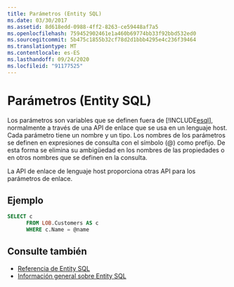 ```yaml
---
title: Parámetros (Entity SQL)
ms.date: 03/30/2017
ms.assetid: 8d618edd-0988-4ff2-8263-ce59448af7a5
ms.openlocfilehash: 759452902461e1a460b69774bb33f92bbd532ed0
ms.sourcegitcommit: 5b475c1855b32cf78d2d1bbb4295e4c236f39464
ms.translationtype: MT
ms.contentlocale: es-ES
ms.lasthandoff: 09/24/2020
ms.locfileid: "91177525"
---
```

# <a name="parameters-entity-sql"></a>Parámetros (Entity SQL)

Los parámetros son variables que se definen fuera de [!INCLUDE[esql](../../../../../../includes/esql-md.md)], normalmente a través de una API de enlace que se usa en un lenguaje host. Cada parámetro tiene un nombre y un tipo. Los nombres de los parámetros se definen en expresiones de consulta con el símbolo (@) como prefijo. De esta forma se elimina su ambigüedad en los nombres de las propiedades o en otros nombres que se definen en la consulta.  
  
 La API de enlace de lenguaje host proporciona otras API para los parámetros de enlace.  
  
## <a name="example"></a>Ejemplo  
  
```sql  
SELECT c
      FROM LOB.Customers AS c
      WHERE c.Name = @name  
```  
  
## <a name="see-also"></a>Consulte también

- [Referencia de Entity SQL](entity-sql-reference.md)
- [Información general sobre Entity SQL](entity-sql-overview.md)
